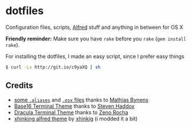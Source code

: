 dotfiles
========

Configuration files, scripts, [Alfred](alfredapp.com) stuff and anything in between for OS X

**Friendly reminder:** Make sure you have `rake` before you `rake`
(`gem install rake`).


For installing the dotfiles, I made an easy script, since
I prefer easy things

```bash
$ curl -Ls http://git.io/c9yaXQ | sh
```

## Credits
- [some `.aliases`](https://github.com/mathiasbynens/dotfiles/blob/master/.aliases) and [`.osx` files](https://github.com/mathiasbynens/dotfiles/blob/master/.osx) thanks to [Mathias Bynens](https://github.com/mathiasbynens)
- [Base16 Terminal Theme](http://git.io/S04dtg) thanks to [Steven Haddox](https://github.com/stevenhaddox)
- [Dracula Terminal Theme](https://atom.io/packages/dracula-theme#terminalapp) thanks to [Zeno Rocha](https://github.com/zenorocha)
- [xhinking alfred theme](https://github.com/xhinking/Alfred/blob/master/xhinking.alfredappearance) by [xhinkig](xhinking) (i modded it a bit)
